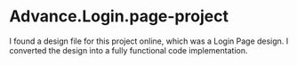 ﻿# Advance.Login.page-project
 
I found a design file for this project online, which was a Login Page design.
I converted the design into a fully functional code implementation.

